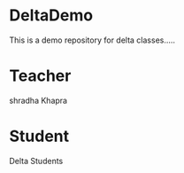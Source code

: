 # DeltaDemo
This is a demo repository for delta classes.....

# Teacher
shradha Khapra

# Student
Delta Students
